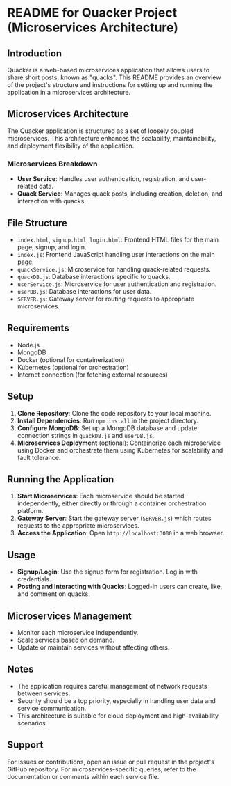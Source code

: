# README for Quacker Project (Microservices Architecture)

## Introduction
Quacker is a web-based microservices application that allows users to share short posts, known as "quacks". This README provides an overview of the project's structure and instructions for setting up and running the application in a microservices architecture.

## Microservices Architecture
The Quacker application is structured as a set of loosely coupled microservices. This architecture enhances the scalability, maintainability, and deployment flexibility of the application.

### Microservices Breakdown
- **User Service**: Handles user authentication, registration, and user-related data.
- **Quack Service**: Manages quack posts, including creation, deletion, and interaction with quacks.

## File Structure
- `index.html`, `signup.html`, `login.html`: Frontend HTML files for the main page, signup, and login.
- `index.js`: Frontend JavaScript handling user interactions on the main page.
- `quackService.js`: Microservice for handling quack-related requests.
- `quackDB.js`: Database interactions specific to quacks.
- `userService.js`: Microservice for user authentication and registration.
- `userDB.js`: Database interactions for user data.
- `SERVER.js`: Gateway server for routing requests to appropriate microservices.

## Requirements
- Node.js
- MongoDB
- Docker (optional for containerization)
- Kubernetes (optional for orchestration)
- Internet connection (for fetching external resources)

## Setup
1. **Clone Repository**: Clone the code repository to your local machine.
2. **Install Dependencies**: Run `npm install` in the project directory.
3. **Configure MongoDB**: Set up a MongoDB database and update connection strings in `quackDB.js` and `userDB.js`.
4. **Microservices Deployment** (optional): Containerize each microservice using Docker and orchestrate them using Kubernetes for scalability and fault tolerance.

## Running the Application
1. **Start Microservices**: Each microservice should be started independently, either directly or through a container orchestration platform.
2. **Gateway Server**: Start the gateway server (`SERVER.js`) which routes requests to the appropriate microservices.
3. **Access the Application**: Open `http://localhost:3000` in a web browser.

## Usage
- **Signup/Login**: Use the signup form for registration. Log in with credentials.
- **Posting and Interacting with Quacks**: Logged-in users can create, like, and comment on quacks.

## Microservices Management
- Monitor each microservice independently.
- Scale services based on demand.
- Update or maintain services without affecting others.

## Notes
- The application requires careful management of network requests between services.
- Security should be a top priority, especially in handling user data and service communication.
- This architecture is suitable for cloud deployment and high-availability scenarios.

## Support
For issues or contributions, open an issue or pull request in the project's GitHub repository. For microservices-specific queries, refer to the documentation or comments within each service file.